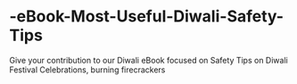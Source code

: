 # -eBook-Most-Useful-Diwali-Safety-Tips
Give your contribution to our Diwali eBook focused on Safety Tips on Diwali Festival Celebrations, burning firecrackers
